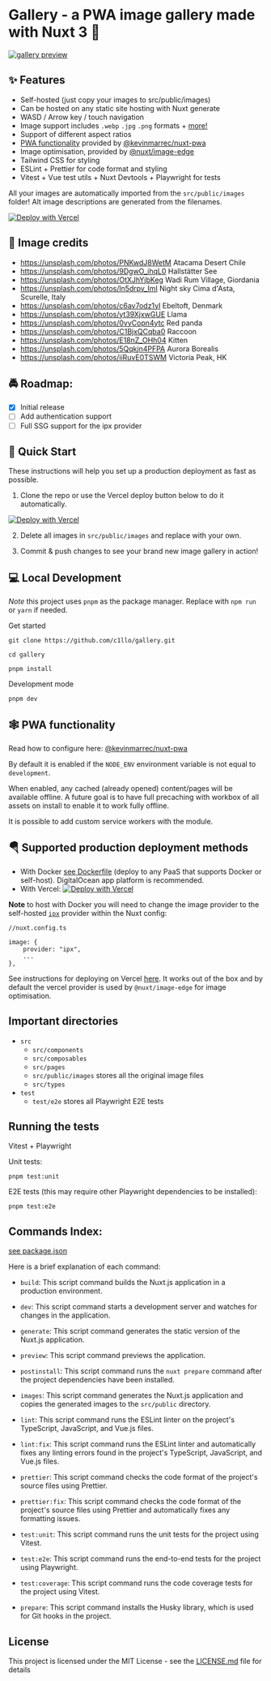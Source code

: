# Gallery - a PWA image gallery made with Nuxt 3 :tada:

[![gallery preview](https://user-images.githubusercontent.com/47639656/234035274-bf4df3fa-da1c-4779-9531-988ad8237173.jpg)](https://gallery-nuxt.vercel.app/)

## :sparkles: Features

-   Self-hosted (just copy your images to src/public/images)
-   Can be hosted on any static site hosting with Nuxt generate
-   WASD / Arrow key / touch navigation
-   Image support includes `.webp` `.jpg` `.png` formats + [more!](https://v1.image.nuxtjs.org/components/nuxt-img#format)
-   Support of different aspect ratios
-   [PWA functionality]() provided by [@kevinmarrec/nuxt-pwa](https://github.com/kevinmarrec/nuxt-pwa-module)
-   Image optimisation, provided by [@nuxt/image-edge](https://github.com/nuxt/image)
-   Tailwind CSS for styling
-   ESLint + Prettier for code format and styling
-   Vitest + Vue test utils + Nuxt Devtools + Playwright for tests

All your images are automatically imported from the `src/public/images` folder!
Alt image descriptions are generated from the filenames.

[![Deploy with Vercel](https://vercel.com/button)](https://vercel.com/new/clone?repository-url=https%3A%2F%2Fgithub.com%2Fc1llo%2Fgallery)

## :camera_flash: Image credits

-   https://unsplash.com/photos/PNKwdJ8WetM Atacama Desert Chile
-   https://unsplash.com/photos/9DgwO_ihqL0 Hallstätter See
-   https://unsplash.com/photos/OtXJhYjbKeg Wadi Rum Village, Giordania
-   https://unsplash.com/photos/ln5drpv_ImI Night sky Cima d'Asta, Scurelle, Italy
-   https://unsplash.com/photos/c6av7odz1yI Ebeltoft, Denmark
-   https://unsplash.com/photos/yt39XjxwGUE Llama
-   https://unsplash.com/photos/0vyCopn4ytc Red panda
-   https://unsplash.com/photos/C1BjxQCqba0 Raccoon
-   https://unsplash.com/photos/E18nZ_OHh04 Kitten
-   https://unsplash.com/photos/5Qqkjn4PFPA Aurora Borealis
-   https://unsplash.com/photos/iiRuvE0TSWM Victoria Peak, HK

## :oncoming_police_car: Roadmap:

-   [x] Initial release
-   [ ] Add authentication support
-   [ ] Full SSG support for the ipx provider

## :rocket: Quick Start

These instructions will help you set up a production deployment as fast as possible.

1. Clone the repo or use the Vercel deploy button below to do it automatically.

[![Deploy with Vercel](https://vercel.com/button)](https://vercel.com/new/clone?repository-url=https%3A%2F%2Fgithub.com%2Fc1llo%2Fgallery)

2. Delete all images in `src/public/images` and replace with your own.

3. Commit & push changes to see your brand new image gallery in action!

## :computer: Local Development

_Note_ this project uses `pnpm` as the package manager. Replace with `npm run` or `yarn` if needed.

Get started

```
git clone https://github.com/c1llo/gallery.git
```

```
cd gallery
```

```
pnpm install
```

Development mode

```
pnpm dev
```
## :spider_web: PWA functionality

Read how to configure here: [@kevinmarrec/nuxt-pwa](https://github.com/kevinmarrec/nuxt-pwa-module)

By default it is enabled if the `NODE_ENV` environment variable is not equal to `development`.

When enabled, any cached (already opened) content/pages will be available offline. A future goal
is to have full precaching with workbox of all assets on install to enable it to work fully offline.

It is possible to add custom service workers with the module.

## :parachute: Supported  production deployment methods

-   With Docker [see Dockerfile](Dockerfile) (deploy to any PaaS that supports Docker or self-host). DigitalOcean app platform is recommended.
-   With Vercel: [![Deploy with Vercel](https://vercel.com/button)](https://vercel.com/new/clone?repository-url=https%3A%2F%2Fgithub.com%2Fc1llo%2Fgallery)

**Note** to host with Docker you will need to change the image provider to the self-hosted [`ipx`](https://v1.image.nuxtjs.org/providers/ipx) provider within the Nuxt config:

```
//nuxt.config.ts

image: {
    provider: "ipx",
    ...
},

```

See instructions for deploying on Vercel [here](https://nitro.unjs.io/deploy/providers/vercel).
It works out of the box and by default the vercel provider is used by `@nuxt/image-edge` for image optimisation.


## Important directories

-   `src`
    -   `src/components`
    -   `src/composables`
    -   `src/pages`
    -   `src/public/images` stores all the original image files
    -   `src/types`
-   `test`
    -   `test/e2e` stores all Playwright E2E tests

## Running the tests

Vitest + Playwright

Unit tests:

`pnpm test:unit`

E2E tests (this may require other Playwright dependencies to be installed):

`pnpm test:e2e`

## Commands Index:

[see package.json](package.json)

Here is a brief explanation of each command:

-   `build`: This script command builds the Nuxt.js application in a production environment.

-   `dev`: This script command starts a development server and watches for changes in the application.

-   `generate`: This script command generates the static version of the Nuxt.js application.

-   `preview`: This script command previews the application.

-   `postinstall`: This script command runs the `nuxt prepare` command after the project dependencies have been installed.

-   `images`: This script command generates the Nuxt.js application and copies the generated images to the `src/public` directory.

-   `lint`: This script command runs the ESLint linter on the project's TypeScript, JavaScript, and Vue.js files.

-   `lint:fix`: This script command runs the ESLint linter and automatically fixes any linting errors found in the project's TypeScript, JavaScript, and Vue.js files.

-   `prettier`: This script command checks the code format of the project's source files using Prettier.

-   `prettier:fix`: This script command checks the code format of the project's source files using Prettier and automatically fixes any formatting issues.

-   `test:unit`: This script command runs the unit tests for the project using Vitest.

-   `test:e2e`: This script command runs the end-to-end tests for the project using Playwright.

-   `test:coverage`: This script command runs the code coverage tests for the project using Vitest.

-   `prepare`: This script command installs the Husky library, which is used for Git hooks in the project.

## License

This project is licensed under the MIT License - see the [LICENSE.md](LICENSE.md) file for details
